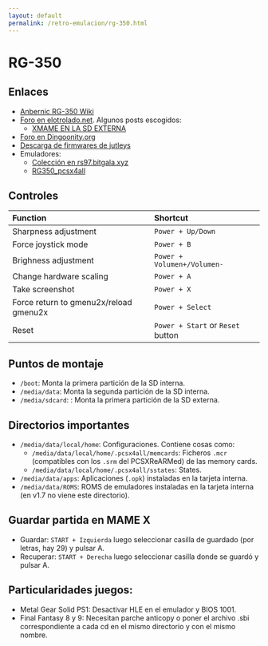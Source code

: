 ```yaml
---
layout: default
permalink: /retro-emulacion/rg-350.html
---
```


# RG-350

## Enlaces

* [Anbernic RG-350 Wiki](https://github.com/retrogamehandheld/RG-350/wiki)
* [Foro en elotrolado.net](https://www.elotrolado.net/hilo_rg-350-miyoo-new-pocket-go2-y-game-kiddy-gdk350-350h-alternativas-a-la-gcw-zero-con-el-jz4770_2341546). Algunos posts escogidos:
    * [XMAME EN LA SD EXTERNA](https://www.elotrolado.net/hilo_rg-350-miyoo-new-pocket-go2-y-game-kiddy-gdk350-350h-alternativas-a-la-gcw-zero-con-el-jz4770_2341546_s4100#p1748612345)
* [Foro en Dingoonity.org](https://boards.dingoonity.org/retro-game-350rg-350/)
* [Descarga de firmwares de jutleys](https://jutleys.wixsite.com/retrogamers97-90/forum)
* Emuladores:
    * [Colección en rs97.bitgala.xyz](https://rs97.bitgala.xyz/RG-350/localpack/extra_emulators/)
    * [RG350_pcsx4all](https://github.com/tonyjih/RG350_pcsx4all/releases)

## Controles

|Function|Shortcut|
|:-----|:-------|
|Sharpness adjustment|`Power + Up/Down`|
|Force joystick mode|`Power + B`|
|Brighness adjustment|`Power + Volumen+/Volumen-`|
|Change hardware scaling|`Power + A`|
|Take screenshot|`Power + X`|
|Force return to gmenu2x/reload gmenu2x|`Power + Select`|
|Reset|`Power + Start` or `Reset` button|

## Puntos de montaje

* `/boot`: Monta la primera partición de la SD interna.
* `/media/data`: Monta la segunda partición de la SD interna.
* `/media/sdcard`: : Monta la primera partición de la SD externa.

## Directorios importantes

* `/media/data/local/home`: Configuraciones. Contiene cosas como:
    * `/media/data/local/home/.pcsx4all/memcards`: Ficheros `.mcr` (compatibles con los `.srm` del PCSXReARMed) de las memory cards.
    * `/media/data/local/home/.pcsx4all/sstates`: States.
* `/media/data/apps`: Aplicaciones (`.opk`) instaladas en la tarjeta interna.
* `/media/data/ROMS`: ROMS de emuladores instaladas en la tarjeta interna (en v1.7 no viene este directorio).

## Guardar partida en MAME X

* Guardar: `START + Izquierda` luego seleccionar casilla de guardado (por letras, hay 29) y pulsar A.
* Recuperar: `START + Derecha` luego seleccionar casilla donde se guardó y pulsar A.

## Particularidades juegos:

* Metal Gear Solid PS1: Desactivar HLE en el emulador y BIOS 1001.
* Final Fantasy 8 y 9: Necesitan parche anticopy o poner el archivo .sbi correspondiente a cada cd en el mismo directorio y con el mismo nombre.
